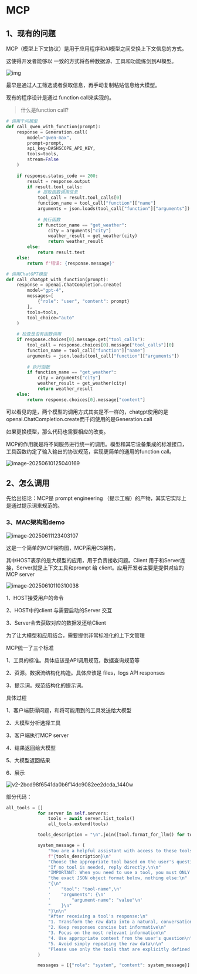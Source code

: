 # MCP

## 1、现有的问题

MCP（模型上下文协议）是用于应用程序和AI模型之间交换上下文信息的方式。

这使得开发者能够以 一致的方式将各种数据源、工具和功能练剑到AI模型。

![img](./v2-3a242914e1f4958e631dd158e043b7c3_1440w.jpg)

最早是通过人工筛选或者获取信息，再手动复制粘贴信息给大模型。

现有的程序设计是通过 function call来实现的。

> 什么是function call?

```python 
# 调用千问模型
def call_qwen_with_function(prompt):
    response = Generation.call(
        model="qwen-max",
        prompt=prompt,
        api_key=DASHSCOPE_API_KEY,
        tools=tools,
        stream=False
    )
    
    if response.status_code == 200:
        result = response.output
        if result.tool_calls:
            # 提取函数调用信息
            tool_call = result.tool_calls[0]
            function_name = tool_call["function"]["name"]
            arguments = json.loads(tool_call["function"]["arguments"])
            
            # 执行函数
            if function_name == "get_weather":
                city = arguments["city"]
                weather_result = get_weather(city)
                return weather_result
        else:
            return result.text
    else:
        return f"错误: {response.message}"
```

```python
# 调用ChatGPT模型
def call_chatgpt_with_function(prompt):
    response = openai.ChatCompletion.create(
        model="gpt-4",
        messages=[
            {"role": "user", "content": prompt}
        ],
        tools=tools,
        tool_choice="auto"
    )
    
    # 检查是否有函数调用
    if response.choices[0].message.get("tool_calls"):
        tool_call = response.choices[0].message["tool_calls"][0]
        function_name = tool_call["function"]["name"]
        arguments = json.loads(tool_call["function"]["arguments"])
        
        # 执行函数
        if function_name == "get_weather":
            city = arguments["city"]
            weather_result = get_weather(city)
            return weather_result
    else:
        return response.choices[0].message["content"]

```

可以看见的是，两个模型的调用方式其实是不一样的，chatgpt使用的是openai.ChatCompletion.create而千问使用的是Generation.call

如果更换模型，那么代码也需要相应的改变。



MCP的作用就是将不同服务进行统一的调用。模型和其它设备集成的标准接口，工具函数约定了输入输出的协议规范，实现更简单的通用的function call。

![image-20250610125040169](./image-20250610125040169.png)

## 2、怎么调用

先给出结论：MCP是 prompt engineering （提示工程）的产物，其实它实际上是通过提示词来规范的。

### 3、MAC架构和demo

![image-20250611123403107](./image-20250611123403107.png)

这是一个简单的MCP架构图，MCP采用CS架构，

其中HOST表示的是大模型的应用，用于负责接收问题。Client 用于和Server连接，Server就是上下文工具和prompt 给 client。应用开发者主要是提供对应的MCP server





![image-20250610110310038](./image-20250610110310038.png)

1、HOST接受用户的命令

2、HOST中的client 与需要启动的Server 交互

3、Server会去获取对应的数据发还给Client



为了让大模型和应用结合，需要提供非常标准化的上下文管理

MCP统一了三个标准

1、工具的标准。具体应该是API调用规范，数据查询规范等

2、资源。数据流结构化构造。具体应该是 files，logs API responses

3、提示词。规范结构化的提示词。



具体过程

1、客户端获得问题，和将可能用到的工具发送给大模型

2、大模型分析选择工具

3、客户端执行MCP server

4、结果返回给大模型

5、大模型返回结果

6、展示

![v2-2bcd98f6541da0b6f14dc9082ee2dcda_1440w](./v2-2bcd98f6541da0b6f14dc9082ee2dcda_1440w.jpg)

部分代码：

```python
all_tools = []
            for server in self.servers:
                tools = await server.list_tools()
                all_tools.extend(tools)

            tools_description = "\n".join([tool.format_for_llm() for tool in all_tools])

            system_message = (
                "You are a helpful assistant with access to these tools:\n\n"
                f"{tools_description}\n"
                "Choose the appropriate tool based on the user's question. "
                "If no tool is needed, reply directly.\n\n"
                "IMPORTANT: When you need to use a tool, you must ONLY respond with "
                "the exact JSON object format below, nothing else:\n"
                "{\n"
                '    "tool": "tool-name",\n'
                '    "arguments": {\n'
                '        "argument-name": "value"\n'
                "    }\n"
                "}\n\n"
                "After receiving a tool's response:\n"
                "1. Transform the raw data into a natural, conversational response\n"
                "2. Keep responses concise but informative\n"
                "3. Focus on the most relevant information\n"
                "4. Use appropriate context from the user's question\n"
                "5. Avoid simply repeating the raw data\n\n"
                "Please use only the tools that are explicitly defined above."
            )

            messages = [{"role": "system", "content": system_message}]

```





